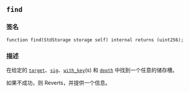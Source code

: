 ## `find`

### 签名

```solidity
function find(StdStorage storage self) internal returns (uint256);
```

### 描述

在给定的 [`target`](.../forge-std/target.md)、[`sig`](.../forge-std/sig.md)、[`with_key`](.../forge-std/with_key.md)(s) 和 [`depth`](.../forge-std/depth.md) 中找到一个任意的储存槽。

如果不成功，则 Reverts，并提供一个信息。

